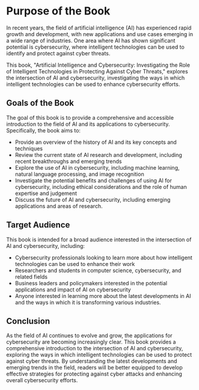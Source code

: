Purpose of the Book
============================================

In recent years, the field of artificial intelligence (AI) has experienced rapid growth and development, with new applications and use cases emerging in a wide range of industries. One area where AI has shown significant potential is cybersecurity, where intelligent technologies can be used to identify and protect against cyber threats.

This book, "Artificial Intelligence and Cybersecurity: Investigating the Role of Intelligent Technologies in Protecting Against Cyber Threats," explores the intersection of AI and cybersecurity, investigating the ways in which intelligent technologies can be used to enhance cybersecurity efforts.

Goals of the Book
-----------------

The goal of this book is to provide a comprehensive and accessible introduction to the field of AI and its applications to cybersecurity. Specifically, the book aims to:

* Provide an overview of the history of AI and its key concepts and techniques
* Review the current state of AI research and development, including recent breakthroughs and emerging trends
* Explore the use of AI in cybersecurity, including machine learning, natural language processing, and image recognition
* Investigate the potential benefits and challenges of using AI for cybersecurity, including ethical considerations and the role of human expertise and judgement
* Discuss the future of AI and cybersecurity, including emerging applications and areas of research.

Target Audience
---------------

This book is intended for a broad audience interested in the intersection of AI and cybersecurity, including:

* Cybersecurity professionals looking to learn more about how intelligent technologies can be used to enhance their work
* Researchers and students in computer science, cybersecurity, and related fields
* Business leaders and policymakers interested in the potential applications and impact of AI on cybersecurity
* Anyone interested in learning more about the latest developments in AI and the ways in which it is transforming various industries.

Conclusion
----------

As the field of AI continues to evolve and grow, the applications for cybersecurity are becoming increasingly clear. This book provides a comprehensive introduction to the intersection of AI and cybersecurity, exploring the ways in which intelligent technologies can be used to protect against cyber threats. By understanding the latest developments and emerging trends in the field, readers will be better equipped to develop effective strategies for protecting against cyber attacks and enhancing overall cybersecurity efforts.
